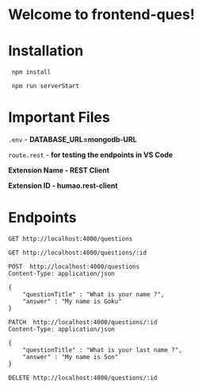 # Welcome to frontend-ques!

# Installation
``` npm install```

``` npm run serverStart```

# Important Files
``` .env ``` - **DATABASE_URL=mongodb-URL**

``` route.rest ``` - **for testing the endpoints in VS Code** 

**Extension Name - REST Client**

**Extension ID -  humao.rest-client**

# Endpoints

```GET http://localhost:4000/questions```


```GET http://localhost:4000/questions/:id```



```
POST  http://localhost:4000/questions
Content-Type: application/json

{
    "questionTitle" : "What is your name ?",
    "answer" : "My name is Goku"
}
```

``` 
PATCH  http://localhost:4000/questions/:id
Content-Type: application/json

{
    "questionTitle" : "What is your last name ?",
    "answer" : "My name is Son"
}
```


```DELETE http://localhost:4000/questions/:id```
